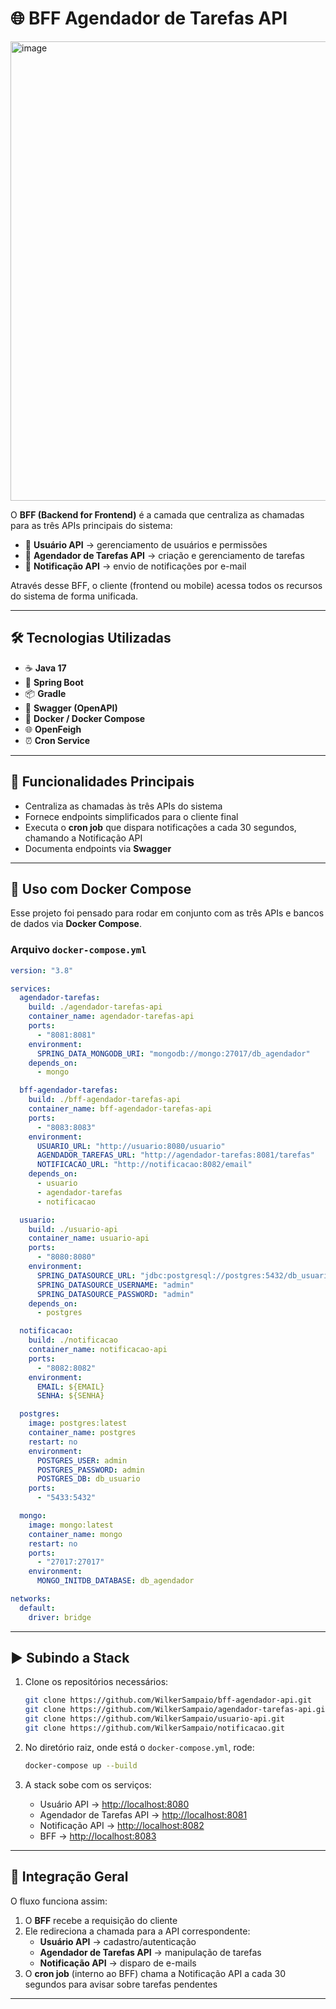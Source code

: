 # 🌐 BFF Agendador de Tarefas API
<img width="1012" height="735" alt="image" src="https://github.com/user-attachments/assets/fb815add-cb90-4e0d-992f-01dc931be9c6" />

O **BFF (Backend for Frontend)** é a camada que centraliza as chamadas para as três APIs principais do sistema:  

- 👤 **Usuário API** → gerenciamento de usuários e permissões  
- 📝 **Agendador de Tarefas API** → criação e gerenciamento de tarefas  
- 📢 **Notificação API** → envio de notificações por e-mail  

Através desse BFF, o cliente (frontend ou mobile) acessa todos os recursos do sistema de forma unificada.  

---

## 🛠 Tecnologias Utilizadas

- ☕ **Java 17**  
- 🌱 **Spring Boot**  
- 📦 **Gradle**  
- 📄 **Swagger (OpenAPI)**  
- 🐳 **Docker / Docker Compose**
- 🌐 **OpenFeigh**
- ⏰ **Cron Service**

---

## 🧭 Funcionalidades Principais

- Centraliza as chamadas às três APIs do sistema  
- Fornece endpoints simplificados para o cliente final  
- Executa o **cron job** que dispara notificações a cada 30 segundos, chamando a Notificação API  
- Documenta endpoints via **Swagger**  

---

## 🚀 Uso com Docker Compose

Esse projeto foi pensado para rodar em conjunto com as três APIs e bancos de dados via **Docker Compose**.  

### Arquivo `docker-compose.yml`

```yaml
version: "3.8"

services:
  agendador-tarefas:
    build: ./agendador-tarefas-api
    container_name: agendador-tarefas-api
    ports:
      - "8081:8081"
    environment:
      SPRING_DATA_MONGODB_URI: "mongodb://mongo:27017/db_agendador"
    depends_on:
      - mongo

  bff-agendador-tarefas:
    build: ./bff-agendador-tarefas-api
    container_name: bff-agendador-tarefas-api
    ports:
      - "8083:8083"
    environment:
      USUARIO_URL: "http://usuario:8080/usuario"
      AGENDADOR_TAREFAS_URL: "http://agendador-tarefas:8081/tarefas"
      NOTIFICACAO_URL: "http://notificacao:8082/email"
    depends_on:
      - usuario
      - agendador-tarefas
      - notificacao

  usuario:
    build: ./usuario-api
    container_name: usuario-api
    ports:
      - "8080:8080"
    environment:
      SPRING_DATASOURCE_URL: "jdbc:postgresql://postgres:5432/db_usuario"
      SPRING_DATASOURCE_USERNAME: "admin"
      SPRING_DATASOURCE_PASSWORD: "admin"
    depends_on:
      - postgres

  notificacao:
    build: ./notificacao
    container_name: notificacao-api
    ports:
      - "8082:8082"
    environment:
      EMAIL: ${EMAIL}
      SENHA: ${SENHA}

  postgres:
    image: postgres:latest
    container_name: postgres
    restart: no
    environment:
      POSTGRES_USER: admin
      POSTGRES_PASSWORD: admin
      POSTGRES_DB: db_usuario
    ports:
      - "5433:5432"

  mongo:
    image: mongo:latest
    container_name: mongo
    restart: no
    ports:
      - "27017:27017"
    environment:
      MONGO_INITDB_DATABASE: db_agendador

networks:
  default:
    driver: bridge
```

---

## ▶️ Subindo a Stack

1. Clone os repositórios necessários:  
   ```bash
   git clone https://github.com/WilkerSampaio/bff-agendador-api.git
   git clone https://github.com/WilkerSampaio/agendador-tarefas-api.git
   git clone https://github.com/WilkerSampaio/usuario-api.git
   git clone https://github.com/WilkerSampaio/notificacao.git
   ```

2. No diretório raiz, onde está o `docker-compose.yml`, rode:  
   ```bash
   docker-compose up --build
   ```

3. A stack sobe com os serviços:  
   - Usuário API → [http://localhost:8080](http://localhost:8080)  
   - Agendador de Tarefas API → [http://localhost:8081](http://localhost:8081)  
   - Notificação API → [http://localhost:8082](http://localhost:8082)  
   - BFF → [http://localhost:8083](http://localhost:8083)  

---

## 🔗 Integração Geral

O fluxo funciona assim:  

1. O **BFF** recebe a requisição do cliente  
2. Ele redireciona a chamada para a API correspondente:  
   - **Usuário API** → cadastro/autenticação  
   - **Agendador de Tarefas API** → manipulação de tarefas  
   - **Notificação API** → disparo de e-mails  
3. O **cron job** (interno ao BFF) chama a Notificação API a cada 30 segundos para avisar sobre tarefas pendentes  

---
